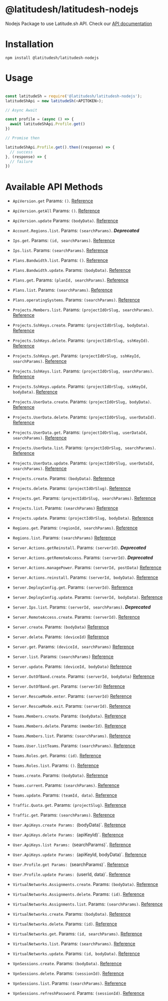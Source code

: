 # @latitudesh/latitudesh-nodejs

Nodejs Package to use Latitude.sh API. Check our [API documentation](https://docs.latitude.sh/reference)

# Installation

`npm install @latitudesh/latitudesh-nodejs`

# Usage

```javascript

const latitudeSh = require('@latitudesh/latitudesh-nodejs');
latitudeShApi = new latitudeSh(<APITOKEN>);

// Async Await

const profile = (async () => {
  await latitudeShApi.Profile.get()
})

// Promise then

latitudeShApi.Profile.get().then((response) => {
  // success
}, (response) => {
  // failure
})

```

# Available API Methods

- `ApiVersion.get` Params: `()`. [Reference](https://docs.latitude.sh/reference/get-current-version)
- `ApiVersion.getAll` Params: `()`. [Reference](https://docs.latitude.sh/reference/get-api-versions)
- `ApiVersion.update` Params: `(bodyData)`. [Reference](https://docs.latitude.sh/reference/update-current-version)

- `Account.Regions.list`. Params: `(searchParams)`. **_Deprecated_**

- `Ips.get`. Params: `(id, searchParams)`. [Reference](https://docs.latitude.sh/reference/get-ip)
- `Ips.list`. Params: `(searchParams)`. [Reference](https://docs.latitude.sh/reference/get-ips)

- `Plans.Bandwidth.list`. Params: `()`. [Reference](https://docs.latitude.sh/reference/get-plans-bandwidth)
- `Plans.Bandwidth.update`. Params: `(bodyData)`. [Reference](https://docs.latitude.sh/reference/update-plans-bandwidth)

- `Plans.get`. Params: `(planId, searchParams)`. [Reference](https://docs.latitude.sh/reference/get-plan)
- `Plans.list`. Params: `(searchParams)`. [Reference](https://docs.latitude.sh/reference/get-plans)
- `Plans.operatingSystems`. Params: `(searchParams)`. [Reference](https://docs.latitude.sh/reference/get-plans-operating-system)

- `Projects.Members.list`. Params: `(projectIdOrSlug, searchParams)`. [Reference](https://docs.latitude.sh/reference/get-team-members)

- `Projects.SshKeys.create`. Params: `(projectIdOrSlug, bodyData)`. [Reference](https://docs.latitude.sh/reference/post-project-ssh-key)
- `Projects.SshKeys.delete`. Params: `(projectIdOrSlug, sshKeyId)`. [Reference](https://docs.latitude.sh/reference/delete-project-ssh-key)
- `Projects.SshKeys.get`. Params: `(projectIdOrSlug, sshKeyId, searchParams)`. [Reference](https://docs.latitude.sh/reference/get-project-ssh-key)
- `Projects.SshKeys.list`. Params: `(projectIdOrSlug, searchParams)`. [Reference](https://docs.latitude.sh/reference/get-project-ssh-keys)
- `Projects.SshKeys.update`. Params: `(projectIdOrSlug, sskKeyId, bodyData)`. [Reference](https://docs.latitude.sh/reference/put-project-ssh-key)

- `Projects.UserData.create`. Params: `(projectIdOrSlug, bodyData)`. [Reference](https://docs.latitude.sh/reference/post-project-user-data)
- `Projects.UserData.delete`. Params: `(projectIdOrSlug, userDataId)`. [Reference](https://docs.latitude.sh/reference/delete-project-user-data)
- `Projects.UserData.get`. Params: `(projectIdOrSlug, userDataId, searchParams)`. [Reference](https://docs.latitude.sh/reference/get-project-user-data)
- `Projects.UserData.list`. Params: `(projectIdOrSlug, searchParams)`. [Reference](https://docs.latitude.sh/reference/get-project-users-data)
- `Projects.UserData.update`. Params: `(projectIdOrSlug, userDataId, searchParams)`. [Reference](https://docs.latitude.sh/reference/put-project-user-data)

- `Projects.create`. Params: `(bodyData)`. [Reference](https://docs.latitude.sh/reference/create-project)
- `Projects.delete`. Params: `(projectIdOrSlug)`. [Reference](https://docs.latitude.sh/reference/delete-project)
- `Projects.get`. Params: `(projectIdOrSlug, searchParams)`. [Reference](https://docs.latitude.sh/reference/get-project)
- `Projects.list`. Params: `(searchParams)` [Reference](https://docs.latitude.sh/reference/get-projects)
- `Projects.update`. Params: `(projectIdOrSlug, bodyData)`. [Reference](https://docs.latitude.sh/reference/update-project)

- `Regions.get`. Params: `(regionId, searchParams)`. [Reference](https://docs.latitude.sh/reference/get-region)
- `Regions.list`. Params: `(searchParams)` [Reference](https://docs.latitude.sh/reference/get-regions)

- `Server.Actions.getReinstall`. Params: `(serverId)`. **_Deprecated_**
- `Server.Actions.getRemoteAccess`. Params: `(serverId)`. **_Deprecated_**
- `Server.Actions.managePower`. Params: `(serverId, postData)` [Reference](https://docs.latitude.sh/reference/create-server-action)
- `Server.Actions.reinstall`. Params: `(serverId, bodyData)`. [Reference](https://docs.latitude.sh/reference/create-server-reinstall)

- `Server.DeployConfig.get`. Params: `(serverId)`. [Reference](https://docs.latitude.sh/reference/get-server-deploy-config)
- `Server.DeployConfig.update`. Params: `(serverId, bodyData)`. [Reference](https://docs.latitude.sh/reference/update-server-deploy-config)

- `Server.Ips.list`. Params: `(serverId, searchParams)`. **_Deprecated_**
- `Server.RemoteAccess.create`. Params: `(serverId)`. [Reference](https://docs.latitude.sh/reference/create-ipmi-session)
- `Server.create`. Params: `(bodyData)` [Reference](https://docs.latitude.sh/reference/create-server)
- `Server.delete`. Params: `(deviceId)` [Reference](https://docs.latitude.sh/reference/destroy-server)
- `Server.get`. Params: `(deviceId, searchParams)` [Reference](https://docs.latitude.sh/reference/get-server)
- `Server.list`. Params: `(searchParams)` [Reference](https://docs.latitude.sh/reference/get-servers)
- `Server.update`. Params: `(deviceId, bodyData)` [Reference](https://docs.latitude.sh/reference/update-server)

- `Server.OutOfBand.create`. Params: `(serverId, bodyData)` [Reference](https://docs.latitude.sh/reference/create-server-out-of-band)
- `Server.OutOfBand.get`. Params: `(serverId)` [Reference](https://docs.latitude.sh/reference/get-server-out-of-band)

- `Server.RescueMode.enter`. Params: `(serverId)` [Reference](https://docs.latitude.sh/reference/rescue-mode)
- `Server.RescueMode.exit`. Params: `(serverId)`. [Reference](https://docs.latitude.sh/reference/exit-rescue-mode)

- `Teams.Members.create`. Params: `(bodyData)`. [Reference](https://docs.latitude.sh/reference/post-team-members)
- `Teams.Members.delete`. Params: `(memberId)`. [Reference](https://docs.latitude.sh/reference/destroy-team-member)
- `Teams.Members.list`. Params: `(searchParams)`. [Reference](https://docs.latitude.sh/reference/get-team-members)

- `Teams.User.listTeams`. Params: `(searchParams)`. [Reference](https://docs.latitude.sh/reference/get-user-teams)

- `Teams.Roles.get`. Params: `(id)`. [Reference](https://docs.latitude.sh/reference/get-role-id)
- `Teams.Roles.list`. Params: `()`. [Reference](https://docs.latitude.sh/reference/get-roles)

- `Teams.create`. Params: `(bodyData)`. [Reference](https://docs.latitude.sh/reference/post-team)
- `Teams.current`. Params: `(searchParams)`. [Reference](https://docs.latitude.sh/reference/get-team)
- `Teams.update`. Params: `(teamId, data)`. [Reference](https://docs.latitude.sh/reference/patch-current-team)

- `Traffic.Quota.get`. Params: `(projectSlug)`. [Reference](https://docs.latitude.sh/reference/get-traffic-quota)
- `Traffic.get`. Params: `(searchParams)`. [Reference](https://docs.latitude.sh/reference/get-traffic-consumption)

- `User.ApiKeys.create Params: `(bodyData)`. [Reference](https://docs.latitude.sh/reference/post-api-key)
- `User.ApiKeys.delete Params: `(apiKeyId)`. [Reference](https://docs.latitude.sh/reference/delete-api-key)
- `User.ApiKeys.list Params: `(searchParams)`. [Reference](https://docs.latitude.sh/reference/get-api-keys)
- `User.ApiKeys.update Params: `(apiKeyId, bodyData)`. [Reference](https://docs.latitude.sh/reference/update-api-key)

- `User.Profile.get Params: `(searchParams)`. [Reference](https://docs.latitude.sh/reference/get-user-profile)
- `User.Profile.update Params: `(userId, data)`. [Reference](https://docs.latitude.sh/reference/patch-user-profile)

- `VirtualNetworks.Assignments.create`. Params: `(bodyData)`. [Reference](https://docs.latitude.sh/reference/assign-server-virtual-network)
- `VirtualNetworks.Assignments.delete`. Params: `(id)`. [Reference](https://docs.latitude.sh/reference/delete-virtual-networks-assignments)
- `VirtualNetworks.Assignments.list`. Params: `(searchParams)`. [Reference](https://docs.latitude.sh/reference/get-virtual-networks-assignments)

- `VirtualNetworks.create`. Params: `(bodyData)`. [Reference](https://docs.latitude.sh/reference/create-virtual-network)
- `VirtualNetworks.delete`. Params: `(id)`. [Reference](https://docs.latitude.sh/reference/destroy-virtual-network)
- `VirtualNetworks.get`. Params: `(id, searchParams)`. [Reference](https://docs.latitude.sh/reference/get-virtual-network)
- `VirtualNetworks.list`. Params: `(searchParams)`. [Reference](https://docs.latitude.sh/reference/get-virtual-networks)
- `VirtualNetworks.update`. Params: `(id, bodyData)`. [Reference](https://docs.latitude.sh/reference/update-virtual-network)

- `VpnSessions.create`. Params: `(bodyData)`. [Reference](https://docs.latitude.sh/reference/post-vpn-session)
- `VpnSessions.delete`. Params: `(sessionId)`. [Reference](https://docs.latitude.sh/reference/delete-vpn-session)
- `VpnSessions.list`. Params: `(searchParams)`. [Reference](https://docs.latitude.sh/reference/get-vpn-sessions)
- `VpnSessions.refreshPassword`. Params: `(sessionId)`. [Reference](https://docs.latitude.sh/reference/put-vpn-session)
